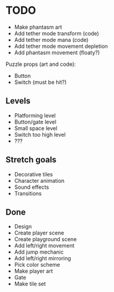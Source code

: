 # TODO

- Make phantasm art
- Add tether mode transform (code)
- Add tether mode mana (code)
- Add tether mode movement depletion
- Add phantasm movement (floaty?)

Puzzle props (art and code):
- Button
- Switch (must be hit?)

## Levels

- Platforming level
- Button/gate level
- Small space level
- Switch too high level
- ???

## Stretch goals

- Decorative tiles
- Character animation
- Sound effects
- Transitions

## Done

- Design
- Create player scene
- Create playground scene
- Add left/right movement
- Add jump mechanic
- Add left/right mirroring
- Pick color scheme
- Make player art
- Gate
- Make tile set
